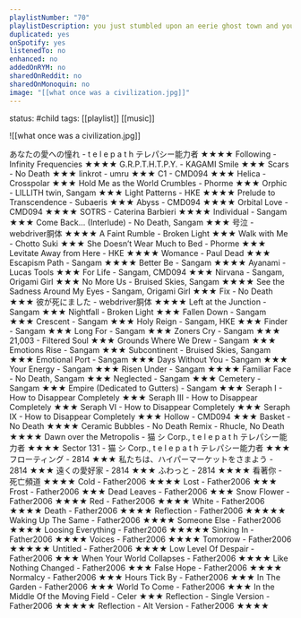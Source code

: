 ```yaml
---
playlistNumber: "70"
playlistDescription: you just stumbled upon an eerie ghost town and you happened to have the perfect deathdream playlist with you.
duplicated: yes
onSpotify: yes
listenedTo: no
enhanced: no
addedOnRYM: no
sharedOnReddit: no
sharedOnMonoquin: no
image: "[[what once was a civilization.jpg]]"
---
```

status: #child 
tags: [[playlist]] [[music]] 

![[what once was a civilization.jpg]]

あなたの愛への憧れ - t e l e p a t h テレパシー能力者 ★★★★
Following - Infinity Frequencies ★★★★
G.R.P.T.H.T.P.Y. - KAGAMI Smile ★★★
Scars - No Death ★★★
linkrot - umru ★★★
C1 - CMD094 ★★★
Helica - Crosspolar ★★★
Hold Me as the World Crumbles - Phorme ★★★
Orphic - LILLITH twin, Sangam ★★★
Light Patterns - HKE ★★★★
Prelude to Transcendence - Subaeris ★★★
Abyss - CMD094 ★★★★
Orbital Love - CMD094 ★★★★
SOTRS - Caterina Barbieri ★★★★
Individual - Sangam ★★★
Come Back… (Interlude) - No Death, Sangam ★★★
号泣 - webdriver胴体 ★★★★
A Faint Rumble - Broken Light ★★★
Walk with Me - Chotto Suki ★★★
She Doesn’t Wear Much to Bed - Phorme ★★★
Levitate Away from Here - HKE ★★★★
Womance - Paul Dead ★★★
Escapism Path - Sangam ★★★★
Better Be - Sangam ★★★★
Ayanami - Lucas Tools ★★★
For Life - Sangam, CMD094 ★★★
Nirvana - Sangam, Origami Girl ★★★
No More Us - Bruised Skies, Sangam ★★★★
See the Sadness Around My Eyes - Sangam, Origami Girl ★★★
Fix - No Death ★★★
彼が死にました - webdriver胴体 ★★★★
Left at the Junction - Sangam ★★★
Nightfall - Broken Light ★★★
Fallen Down - Sangam ★★★
Crescent - Sangam ★★★
Holy Reign - Sangam, HKE ★★★
Finder - Sangam ★★★
Long For - Sangam ★★★
Zoners Cry - Sangam ★★★
21,003 - Filtered Soul ★★★
Grounds Where We Drew - Sangam ★★★
Emotions Rise - Sangam ★★★
Subcontinent - Bruised Skies, Sangam ★★★
Emotional Port - Sangam ★★★
Days Without You - Sangam ★★★
Your Energy - Sangam ★★★
Risen Under - Sangam ★★★★
Familiar Face - No Death, Sangam ★★★
Neglected - Sangam ★★★
Cemetery - Sangam ★★★
Empire (Dedicated to Gutters) - Sangam ★★★
Seraph I - How to Disappear Completely ★★★
Seraph III - How to Disappear Completely ★★★
Seraph VI - How to Disappear Completely ★★★
Seraph IX - How to Disappear Completely ★★★
Hollow - CMD094 ★★★
Basket - No Death ★★★★
Ceramic Bubbles - No Death Remix - Rhucle, No Death ★★★★
Dawn over the Metropolis - 猫 シ Corp., t e l e p a t h テレパシー能力者 ★★★★
Sector 131 - 猫 シ Corp., t e l e p a t h テレパシー能力者 ★★★
フローティング - 2814 ★★★
私たちは、ハイパーマーケットをさまよう - 2814 ★★★
遠くの愛好家 - 2814 ★★★
ふわっと - 2814 ★★★★
看著你 - 死亡頻道 ★★★★
Cold - Father2006 ★★★★
Lost - Father2006 ★★★
Frost - Father2006 ★★★
Dead Leaves - Father2006 ★★★
Snow Flower - Father2006 ★★★★
Red - Father2006 ★★★★
White - Father2006 ★★★★
Death - Father2006 ★★★★
Reflection - Father2006 ★★★★★
Waking Up The Same - Father2006 ★★★★
Someone Else - Father2006 ★★★★
Loosing Everything - Father2006 ★★★★★
Sinking In - Father2006 ★★★★
Voices - Father2006 ★★★★ 
Tomorrow - Father2006 ★★★★★
Untitled - Father2006 ★★★★
Low Level Of Despair - Father2006 ★★★
When Your World Collapses - Father2006 ★★★★
Like Nothing Changed - Father2006 ★★★
False Hope - Father2006 ★★★★
Normalcy - Father2006 ★★★
Hours Tick By - Father2006 ★★★
In The Garden - Father2006 ★★★
World To Come - Father2006 ★★★
In the Middle Of the Moving Field - Celer ★★★
Reflection - Single Version - Father2006 ★★★★★
Reflection - Alt Version - Father2006 ★★★★
